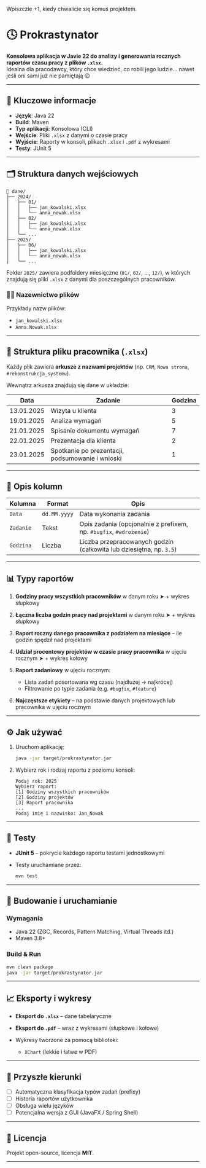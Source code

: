 Wpiszczie +1, kiedy chwalicie się komuś projektem.

# 🕓 Prokrastynator

**Konsolowa aplikacja w Javie 22 do analizy i generowania rocznych raportów czasu pracy z plików `.xlsx`.**  
Idealna dla pracodawcy, który chce wiedzieć, co robili jego ludzie... nawet jeśli oni sami już nie pamiętają 😉

---

## 📌 Kluczowe informacje

* **Język**: Java 22
* **Build**: Maven
* **Typ aplikacji**: Konsolowa (CLI)
* **Wejście**: Pliki `.xlsx` z danymi o czasie pracy
* **Wyjście**: Raporty w konsoli, plikach `.xlsx` i `.pdf` z wykresami
* **Testy**: JUnit 5

---

## 🗂️ Struktura danych wejściowych

```text
📁 dane/
├── 2024/
│   ├── 01/
│   │   ├── jan_kowalski.xlsx
│   │   └── anna_nowak.xlsx
│   ├── 02/
│   │   ├── jan_kowalski.xlsx
│   │   └── anna_nowak.xlsx
│   └── ...
├── 2025/
│   ├── 06/
│   │   ├── jan_kowalski.xlsx
│   │   └── anna_nowak.xlsx
│   └── ...
```

Folder `2025/` zawiera podfoldery miesięczne (`01/`, `02/`, ..., `12/`), w których znajdują się pliki `.xlsx` z danymi dla poszczególnych pracowników.

### 🧑‍💼 Nazewnictwo plików

Przykłady nazw plików:

- `jan_kowalski.xlsx`  
- `Anna.Nowak.xlsx`

---

## 📄 Struktura pliku pracownika (`.xlsx`)

Każdy plik zawiera **arkusze z nazwami projektów** (np. `CRM`, `Nowa strona`, `#rekonstrukcja_systemu`).

Wewnątrz arkusza znajdują się dane w układzie:

| Data        | Zadanie                                            | Godzina |
|-------------|-----------------------------------------------------|---------|
| 13.01.2025  | Wizyta u klienta                                    | 3       |
| 19.01.2025  | Analiza wymagań                                     | 5       |
| 21.01.2025  | Spisanie dokumentu wymagań                          | 7       |
| 22.01.2025  | Prezentacja dla klienta                             | 2       |
| 23.01.2025  | Spotkanie po prezentacji, podsumowanie i wnioski    | 1       |

---

## 🧾 Opis kolumn

| Kolumna   | Format        | Opis                                                                 |
|-----------|---------------|----------------------------------------------------------------------|
| `Data`    | `dd.MM.yyyy`  | Data wykonania zadania                                               |
| `Zadanie` | Tekst         | Opis zadania (opcjonalnie z prefixem, np. `#bugfix`, `#wdrożenie`)   |
| `Godzina` | Liczba        | Liczba przepracowanych godzin (całkowita lub dziesiętna, np. `3.5`)  |

---

## 📊 Typy raportów

1. **Godziny pracy wszystkich pracowników** w danym roku
   ➤ + wykres słupkowy

2. **Łączna liczba godzin pracy nad projektami** w danym roku
   ➤ + wykres słupkowy

3. **Raport roczny danego pracownika z podziałem na miesiące** – ile godzin spędził nad projektami

4. **Udział procentowy projektów w czasie pracy pracownika** w ujęciu rocznym
   ➤ + wykres kołowy

5. **Raport zadaniowy** w ujęciu rocznym:

   * Lista zadań posortowana wg czasu (najdłużej → najkrócej)
   * Filtrowanie po typie zadania (e.g. `#bugfix`, `#feature`)

6. **Najczęstsze etykiety** – na podstawie danych projektowych lub pracownika w ujęciu rocznym

---

## ⚙️ Jak używać

1. Uruchom aplikację:

   ```bash
   java -jar target/prokrastynator.jar
   ```

2. Wybierz rok i rodzaj raportu z poziomu konsoli:

   ```
   Podaj rok: 2025
   Wybierz raport:
   [1] Godziny wszystkich pracowników
   [2] Godziny projektów
   [3] Raport pracownika
   ...
   Podaj imię i nazwisko: Jan_Nowak
   ```

---

## 🧪 Testy

* **JUnit 5** – pokrycie każdego raportu testami jednostkowymi
* Testy uruchamiane przez:

  ```bash
  mvn test
  ```

---

## 🔧 Budowanie i uruchamianie

### Wymagania

* Java 22 (ZGC, Records, Pattern Matching, Virtual Threads itd.)
* Maven 3.8+

### Build & Run

```bash
mvn clean package
java -jar target/prokrastynator.jar
```

---

## 📈 Eksporty i wykresy

* **Eksport do `.xlsx`** – dane tabelaryczne
* **Eksport do `.pdf`** – wraz z wykresami (słupkowe i kołowe)
* Wykresy tworzone za pomocą biblioteki:

  * `XChart` (lekkie i łatwe w PDF)

---

## 🧠 Przyszłe kierunki

* [ ] Automatyczna klasyfikacja typów zadań (prefixy)
* [ ] Historia raportów użytkownika
* [ ] Obsługa wielu języków
* [ ] Potencjalna wersja z GUI (JavaFX / Spring Shell)

---

## 📜 Licencja

Projekt open-source, licencja **MIT**.

---
